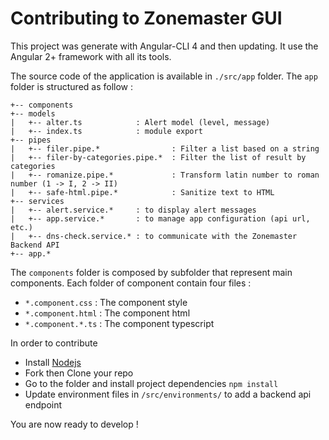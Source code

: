 # Contributing to Zonemaster GUI

This project was generate with Angular-CLI 4 and then updating.
It use the Angular 2+ framework with all its tools.

The source code of the application is available in ``./src/app`` folder.
The ``app`` folder is structured as follow : 
```
+-- components
+-- models
|   +-- alter.ts            : Alert model (level, message)
|   +-- index.ts            : module export
+-- pipes
|   +-- filer.pipe.*                : Filter a list based on a string
|   +-- filer-by-categories.pipe.*  : Filter the list of result by categories
|   +-- romanize.pipe.*             : Transform latin number to roman number (1 -> I, 2 -> II)
|   +-- safe-html.pipe.*            : Sanitize text to HTML
+-- services
|   +-- alert.service.*     : to display alert messages
|   +-- app.service.*       : to manage app configuration (api url, etc.)
|   +-- dns-check.service.* : to communicate with the Zonemaster Backend API 
+-- app.*
```

The ``components`` folder is composed by subfolder that represent main components.
Each folder of component contain four files :
  - ``*.component.css``   : The component style 
  - ``*.component.html``   : The component html 
  - ``*.component.*.ts``   : The component typescript 
    
In order to contribute
* Install [Nodejs](https://nodejs.org) 
* Fork then Clone your repo 
* Go to the folder and install project dependencies `npm install`
* Update environment files in `/src/environments/` to add a backend api endpoint

You are now ready to develop !
